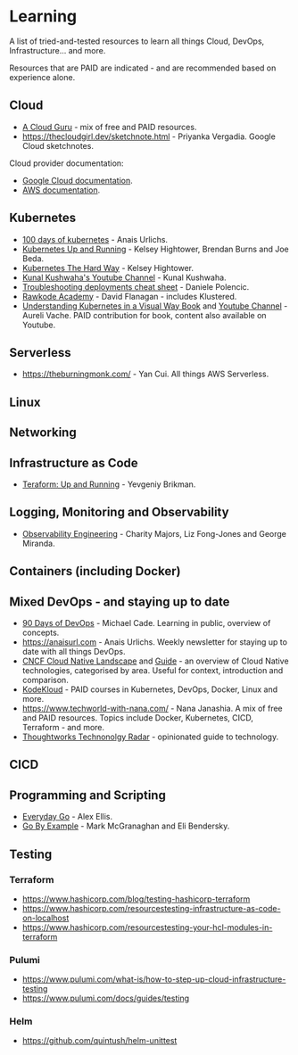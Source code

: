 # Learning

A list of tried-and-tested resources to learn all things Cloud, DevOps, Infrastructure... and more.

Resources that are PAID are indicated - and are recommended based on experience alone.

## Cloud

- [A Cloud Guru](https://acloudguru.com/) - mix of free and PAID resources. 
- https://thecloudgirl.dev/sketchnote.html - Priyanka Vergadia. Google Cloud sketchnotes.

Cloud provider documentation:
- [Google Cloud documentation](https://cloud.google.com/docs).
- [AWS documentation](https://docs.aws.amazon.com/).

## Kubernetes

- [100 days of kubernetes](https://100daysofkubernetes.io/) - Anais Urlichs. 
- [Kubernetes Up and Running](https://www.oreilly.com/library/view/kubernetes-up-and/9781491935668/) - Kelsey Hightower, Brendan Burns and Joe Beda.
- [Kubernetes The Hard Way](https://github.com/kelseyhightower/kubernetes-the-hard-way) - Kelsey Hightower.
- [Kunal Kushwaha's Youtube Channel](https://www.youtube.com/c/KunalKushwaha) - Kunal Kushwaha. 
- [Troubleshooting deployments cheat sheet](https://learnk8s.io/troubleshooting-deployments) - Daniele Polencic. 
- [Rawkode Academy](https://www.youtube.com/c/rawkode) - David Flanagan - includes Klustered.
- [Understanding Kubernetes in a Visual Way Book](https://aurelievache.gumroad.com/l/understanding-kubernetes-visual-way) and [Youtube Channel](https://www.youtube.com/channel/UCrRk0kOP58lBMl9B8ZS8Vlg) - Aureli Vache. PAID contribution for book, content also available on Youtube.

## Serverless

- https://theburningmonk.com/ - Yan Cui. All things AWS Serverless.

## Linux

## Networking 

## Infrastructure as Code

- [Teraform: Up and Running](https://www.oreilly.com/library/view/terraform-up/9781492046899/) - Yevgeniy Brikman. 

## Logging, Monitoring and Observability

- [Observability Engineering](https://www.oreilly.com/library/view/observability-engineering/9781492076438/) - Charity Majors, Liz Fong-Jones and George Miranda. 

## Containers (including Docker)

## Mixed DevOps - and staying up to date

- [90 Days of DevOps](https://github.com/MichaelCade/90DaysOfDevOps) - Michael Cade. Learning in public, overview of concepts.
- https://anaisurl.com - Anais Urlichs. Weekly newsletter for staying up to date with all things DevOps. 
- [CNCF Cloud Native Landscape](https://landscape.cncf.io/) and [Guide](https://landscape.cncf.io/guide) - an overview of Cloud Native technologies, categorised by area. Useful for context, introduction and comparison.
- [KodeKloud](https://kodekloud.com/) - PAID courses in Kubernetes, DevOps, Docker, Linux and more.
- https://www.techworld-with-nana.com/ - Nana Janashia. A mix of free and PAID resources. Topics include Docker, Kubernetes, CICD, Terraform - and more.
- [Thoughtworks Technonolgy Radar](https://www.thoughtworks.com/radar) - opinionated guide to technology.

## CICD

## Programming and Scripting

- [Everyday Go](https://openfaas.gumroad.com/l/everyday-golang) - Alex Ellis. 
- [Go By Example](https://gobyexample.com/) - Mark McGranaghan and Eli Bendersky.


## Testing

### Terraform
- https://www.hashicorp.com/blog/testing-hashicorp-terraform 
- https://www.hashicorp.com/resourcestesting-infrastructure-as-code-on-localhost
- https://www.hashicorp.com/resourcestesting-your-hcl-modules-in-terraform 

### Pulumi
- https://www.pulumi.com/what-is/how-to-step-up-cloud-infrastructure-testing
- https://www.pulumi.com/docs/guides/testing

### Helm 
- https://github.com/quintush/helm-unittest